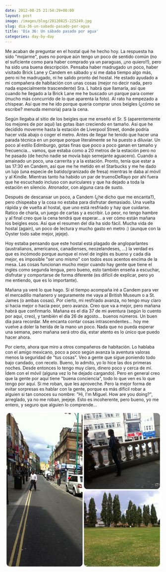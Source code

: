 ```yaml
---
date: 2012-08-25 21:54:29+00:00
layout: post
image: /images/blog/20120825-225249.jpg
slug: dia-36-un-sabado-pasado-por-agua
title: 'Día 36: Un sábado pasado por agua'
categories: day-by-day
---
```


Me acaban de preguntar en el hostal qué he hecho hoy. La respuesta ha sido "mojarme", pues no porque aún tengo un poco de sentido común (no el suficiente como para haber comprado ya un paraguas, ¡¡no quiero!!), pero ha sido una buena descripción. Pensaba haber madrugado un poco, haber visitado Brick Lane y Candem en sábado y si me daba tiempo algo más, pero ni he madrugado, ni he salido pronto del hostal. He estado ayudado a mi compañera de habitación con unas cosas (mejor no decir nada, pero nada especialmente trascendente) Sra. L habrá que llamarla, así que cuando he llegado a la Brick Lane me he buscado un parque para comer (mucho más concurrido de lo que aparenta la foto). Al rato ha empezado a chispear. Así que me he ido porque quería comprar unos beigles (¿cómo se escribe? menuda memoria) para la cena.

Según llegaba al sitio de los beigles que me enseñó el Sr. S (aparentemente los mejores de por aquí) las gotas iban creciendo en tamaño. Así que he decidido moverme hasta la estación de Liverpool Street, donde podría hacer vida abajo o coger el metro. Antes de llegar he tenido que hacer una parada técnica en un porque porque literalmente se ha puesto a diluviar. Un poco al estilo Edimburgo, gotas finas que poco a poco ganan en tamaño y frecuencia... vamos, que estaba como a 20 metros de la estación pero no he pasado (de hecho nadie se movía bajo semejante aguacero). Cuando a amainado un poco, una carrerita y a la estación. Pronto, tenía que estar a las 17:30 en Candem, así que me he metido en el Starbucks y me he dado un lujo (una especie de batido/granizado de fresa) mientras le daba al móvil y al Kindle. Mientras tanto ha habido un par de truenoDeRayo por ahí fuera que he escuchado incluso con auriculares y que ha dejado a toda la estación en silencio. Atronador, con alguna cara de susto.

Después de descansar un poco, a Candem (¿he dicho que me encanta?), pero chispeaba y la cosa no estaba para disfrutar demasiado. Una vuelta rápida y de vuelta al hostal, que uno está resfriado y hay que cuidarse. Ratico de charla, un juego de cartas y a escribir. Lo peor, no tengo hambre y al final creo que la cena tendrá que esperar... a ver cómo están mañana los beigles esos. Así que el resumen del día ha sido fácil. Mucha vida de hostal (again), un poco de lectura y mucho gasto en metro :) (aunque con la Oyster todo sabe mejor, jejeje).

Hoy estaba pensando que este hostal está plagado de angloparlantes (australianos, americanos, canadienses, neozelandeses, ...) la verdad es que es incómodo porque aunque el nivel de inglés es bueno y cada día mejor, es imposible "ser uno mismo" con todos esos acentos encima de la mesa. Las cosas funcionan mucho mejor cuando hay gente que tiene el inglés como segunda lengua, pero bueno, esto también enseña a escuchar, disfrutar y comportarse de forma diferente (es difícil de explicar, pero yo me entiendo, que es lo importante).

Mañana ya veré lo que hago. Si el tiempo acompaña iré a Candem para ver el mercadillo mañanero y seguramente me vaya al British Museum o a St. James (o ambas cosas). Por cierto, mi resfriado avanza, no tengo muy claro si hacia mejor o hacia peor, pero avanza. Creo que va a mejor, pero mañana habrá que confirmarlo. Mañana es el día 37 de mi aventura (según lo cuento por aquí, creo), y también el día 26 de agosto... buenos números. Un buen día para recordar. Me encanta contar cosas intrascendentes... hoy me vuelve a doler la herida de la mano un poco. Nada que no pueda esperar una semana, pero mañana será otro día, estar atento es lo único que puedo hacer ahora.

Por cierto, ahora que miro a otros compañeros de habitación. Lo hablaba con el amigo mexicano, poco a poco según avanza la aventura valoras menos la seguridad de "tus cosas". Veo a gente que sigue poniendo todo bajo candado, con recelo. Bueno, lo admito, yo lo hice las dos primeras noches. Desde entonces lo tengo muy claro, dinero poco y cerca de mí. Ídem con el móvil (alguna vez lo he dejado cargando). Pero en general creo que la gente por aquí tiene "buena conciencia", todo lo que ven es lo que tengo por aquí. Si me roban, que les aproveche. Pero la mejor forma de evitar sorpresas es hablar con la gente, porque es más difícil robar a alguien si tan conoces su nombre: "Hi, I'm Miguel. How are you doing?", arreglado, ya no me roban, jeejeje. Esto es incoherente, pero bueno, yo me entero, y seguro que alguien lo comprende...

[![20120825-225249.jpg](/images/blog/20120825-225249.jpg)](/images/blog/20120825-225249.jpg)
